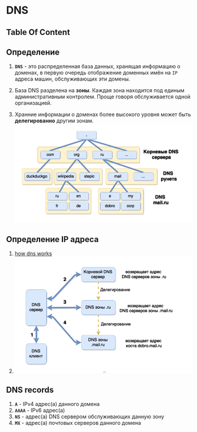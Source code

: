 # DNS

## Table Of Content

## Определение
1. **`DNS`** - это распределенная база данных, хранящая информацию о доменах, в первую очередь отображение доменных имён на `IP` адреса машин, обслуживающих эти домены.

1. База DNS разделена на **зоны**. Каждая зона находится под единым административным контролем. Проще говоря обслуживается одной организацией.
1. Хранние информации о доменах более высокого уровня может быть **делегированно** другим зонам.
![DNS Hierarhy](../images/dns-hierarchy.png)

## Определение IP адреса
1. [how dns works](https://howdns.works)
1. ![DNS resolution](../images/dns-resolution.png)

## DNS records
1. **`A`** - IPv4 адрес(а) данного домена
1. **`AAAA`** - IPv6 адрес(а)
1. **`NS`** - адрес(а) DNS сервером обслуживающих данную зону
1. **`MX`**  - адрес(а) почтовых серверов данного домена

